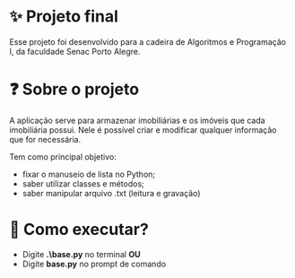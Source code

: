 # ✨ Projeto final

Esse projeto foi desenvolvido para a cadeira de Algoritmos e Programação I, da faculdade Senac Porto Alegre.

# ❓ Sobre o projeto

A aplicação serve para armazenar imobiliárias e os imóveis que cada imobiliária possui.
Nele é possível criar e modificar qualquer informação que for necessária.

Tem como principal objetivo:
- fixar o manuseio de lista no Python;
- saber utilizar classes e métodos;
- saber manipular arquivo .txt (leitura e gravação)


# 🏁 Como executar?

- Digite **.\base.py** no terminal
              **OU**
- Digite **base.py** no prompt de comando

